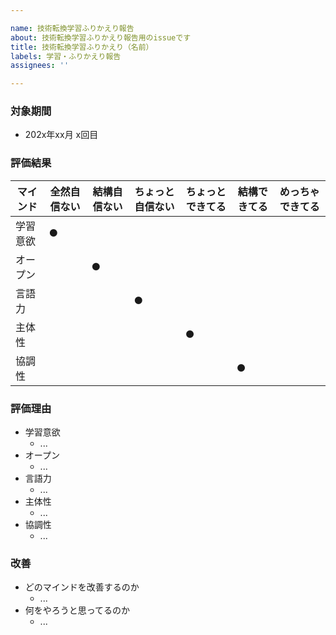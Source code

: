```yaml
---

name: 技術転換学習ふりかえり報告
about: 技術転換学習ふりかえり報告用のissueです
title: 技術転換学習ふりかえり（名前）
labels: 学習・ふりかえり報告
assignees: ''

---
```



### 対象期間
- 202x年xx月 x回目

### 評価結果
|  マインド  |  全然自信ない  |  結構自信ない  |  ちょっと自信ない  |  ちょっとできてる  |  結構できてる  |  めっちゃできてる  |
| ---- | ---- | ---- | ---- | ---- | ---- | ---- |
|  学習意欲  |  ●  |    |    |    |    |    |
|  オープン  |    |  ●  |    |    |    |    |
|  言語力  |    |    |  ●  |    |    |    |
|  主体性  |    |    |    |  ●  |    |    |
|  協調性  |    |    |    |    |  ●  |    |

### 評価理由
- 学習意欲
  - ...
- オープン
  - ...
- 言語力
  - ...
- 主体性
  - ...
- 協調性
  - ...

### 改善
- どのマインドを改善するのか
  - ...
- 何をやろうと思ってるのか
  - ...
